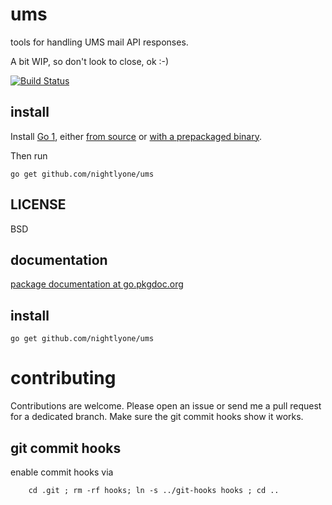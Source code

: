 ums
===

tools for handling UMS mail API responses.

A bit WIP, so don't look to close, ok :-)


[![Build Status][1]][2]

[1]: https://secure.travis-ci.org/nightlyone/ums.png
[2]: http://travis-ci.org/nightlyone/ums



install
-------
Install [Go 1][3], either [from source][4] or [with a prepackaged binary][5].

Then run

	go get github.com/nightlyone/ums

[3]: http://golang.org
[4]: http://golang.org/doc/install/source
[5]: http://golang.org/doc/install

LICENSE
-------
BSD

documentation
-------------
[package documentation at go.pkgdoc.org](http://go.pkgdoc.org/github.com/nightlyone/ums)

install
-------------------
	go get github.com/nightlyone/ums


contributing
============

Contributions are welcome. Please open an issue or send me a pull request for a dedicated branch.
Make sure the git commit hooks show it works.

git commit hooks
-----------------------
enable commit hooks via

        cd .git ; rm -rf hooks; ln -s ../git-hooks hooks ; cd ..

